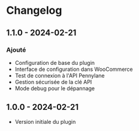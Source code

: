 # Changelog
## 1.1.0 - 2024-02-21
### Ajouté
- Configuration de base du plugin
- Interface de configuration dans WooCommerce
- Test de connexion à l'API Pennylane
- Gestion sécurisée de la clé API
- Mode debug pour le dépannage

## 1.0.0 - 2024-02-21
- Version initiale du plugin